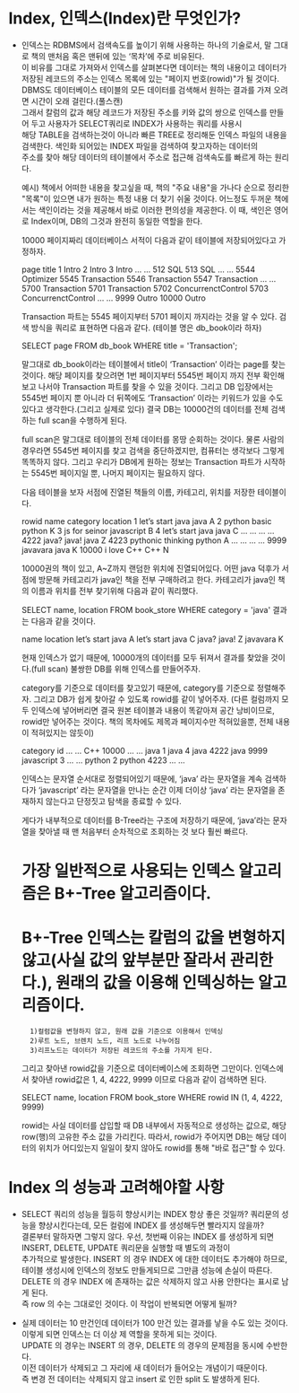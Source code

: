 # Index, 인덱스(Index)란 무엇인가?

- 인덱스는 RDBMS에서 검색속도를 높이기 위해 사용하는 하나의 기술로서, 말 그대로 책의 맨처음 혹은 맨뒤에 있는 ‘목차’에 주로 비유된다.<br>
이 비유를 그대로 가져와서 인덱스를 살펴본다면 데이터는 책의 내용이고 데이터가 저장된 레코드의 주소는 인덱스 목록에 있는 "페이지 번호(rowid)"가 될 것이다.<br>
DBMS도 데이터베이스 테이블의 모든 데이터를 검색해서 원하는 결과를 가져 오려면 시간이 오래 걸린다.(풀스캔)<br> 
그래서 칼럼의 값과 해당 레코드가 저장된 주소를 키와 값의 쌍으로 인덱스를 만들어 두고 사용자가 SELECT쿼리로 INDEX가 사용하는 쿼리를 사용시<br>
해당 TABLE을 검색하는것이 아니라 빠른 TREE로 정리해둔 인덱스 파일의 내용을 검색한다. 색인화 되어있는 INDEX 파일을 검색하여 찾고자하는 데이터의<br>
주소를 찾아 해당 데이터의 테이블에서 주소로 접근해 검색속도를 빠르게 하는 원리다.

   
   
    예시)
    책에서 어떠한 내용을 찾고싶을 때, 책의 "주요 내용"을 가나다 순으로 정리한 "목록"이 있으면 내가 원하는 특정 내용 더 찾기 쉬울 것이다.
    어느정도 두꺼운 책에서는 색인이라는 것을 제공해서 바로 이러한 편의성을 제공한다.
    이 때, 색인은 영어로 Index이며, DB의 그것과 완전히 동일한 역할을 한다.
    
    10000 페이지짜리 데이터베이스 서적이 다음과 같이 테이블에 저장되어있다고 가정하자.
    
    page	title
    1	Intro
    2	Intro
    3	Intro
    …	…
    512	SQL
    513	SQL
    …	…
    5544	Optimizer
    5545	Transaction
    5546	Transaction
    5547	Transaction
    …	…
    5700	Transaction
    5701	Transaction
    5702	ConcurrenctControl
    5703	ConcurrenctControl
    …	…
    9999	Outro
    10000	Outro
    
    Transaction 파트는 5545 페이지부터 5701 페이지 까지라는 것을 알 수 있다.
    검색 방식을 쿼리로 표현하면 다음과 같다. (테이블 명은 db_book이라 하자)
    
    SELECT	page
    FROM	db_book
    WHERE	title = 'Transaction';
    
    말그대로 db_book이라는 테이블에서 title이 ‘Transaction’ 이라는 page를 찾는 것이다.
    해당 페이지를 찾으려면 1번 페이지부터 5545번 페이지 까지 전부 확인해보고 나서야 Transaction 파트를 찾을 수 있을 것이다.
    그리고 DB 입장에서는 5545번 페이지 뿐 아니라 더 뒤쪽에도 ‘Transaction’ 이라는 키워드가 있을 수도 있다고 생각한다.(그리고 실제로 있다)
    결국 DB는 10000건의 데이터를 전체 검색하는 full scan을 수행하게 된다.
    
    full scan은 말그대로 테이블의 전체 데이터를 몽땅 순회하는 것이다.
    물론 사람의 경우라면 5545번 페이지를 찾고 검색을 중단하겠지만, 컴퓨터는 생각보다 그렇게 똑똑하지 않다.
    그리고 우리가 DB에게 원하는 정보는 Transaction 파트가 시작하는 5545번 페이지일 뿐, 나머지 페이지는 필요하지 않다.
    
    다음 테이블을 보자
    서점에 진열된 책들의 이름, 카테고리, 위치를 저장한 테이블이다.
    
    rowid	name	             category	location
    1	let’s start java	java	A
    2	python basic	         python	K
    3	js for seinor	    javascript	B
    4	let’s start java	java	C
    …	…	…	…
    4222	java? java!	    java	Z
    4223	pythonic thinking	python	A
    …	…	…	…
    9999	javavara	java	K
    10000	i love C++	C++	N
    
    10000권의 책이 있고, A~Z까지 랜덤한 위치에 진열되어있다.
    어떤 java 덕후가 서점에 방문해 카테고리가 java인 책을 전부 구매하려고 한다.
    카테고리가 java인 책의 이름과 위치를 전부 찾기위해 다음과 같이 쿼리했다.
    
    SELECT	name, location
    FROM	book_store
    WHERE	category = 'java'
    결과는 다음과 같을 것이다.
    
    name	location
    let’s start java	A
    let’s start java	C
    java? java!	Z
    javavara	K
    
    현재 인덱스가 없기 때문에, 10000개의 데이터를 모두 뒤져서 결과를 찾았을 것이다.(full scan)
    불쌍한 DB를 위해 인덱스를 만들어주자.
    
    category를 기준으로 데이터를 찾고있기 때문에, category를 기준으로 정렬해주자.
    그리고 DB가 쉽게 찾아갈 수 있도록 rowid를 같이 넣어주자.
    (다른 컬럼까지 모두 인덱스에 넣어버리면 결국 원본 테이블과 내용이 똑같아져 공간 낭비이므로, rowid만 넣어주는 것이다.
    책의 목차에도 제목과 페이지수만 적혀있을뿐, 전체 내용이 적혀있지는 않듯이)
    
    category	id
    …	…
    C++	10000
    …	…
    java	1
    java	4
    java	4222
    java	9999
    javascript	3
    …	…
    python	2
    python	4223
    …	…
    
    인덱스는 문자열 순서대로 정렬되어있기 때문에, ‘java’ 라는 문자열을 계속 검색하다가 ‘javascript’ 라는 문자열을 만나는 순간
    이제 더이상 ‘java’ 라는 문자열을 존재하지 않는다고 단정짓고 탐색을 종료할 수 있다.
    
    게다가 내부적으로 데이터를 B-Tree라는 구조에 저장하기 때문에, ‘java’라는 문자열을 찾아낼 때 맨 처음부터 순차적으로 조회하는 것 보다 훨씬 빠르다.
    # 가장 일반적으로 사용되는 인덱스 알고리즘은 B+-Tree 알고리즘이다. 
    # B+-Tree 인덱스는 칼럼의 값을 변형하지 않고(사실 값의 앞부분만 잘라서 관리한다.), 원래의 값을 이용해 인덱싱하는 알고리즘이다.
        1)컬럼값을 변형하지 않고, 원래 값을 기준으로 이용해서 인덱싱
        2)루트 노드, 브렌치 노드, 리프 노드로 나누어짐
        3)리프노드는 데이터가 저장된 레코드의 주소를 가지게 된다.
        
    그리고 찾아낸 rowid값을 기준으로 데이터베이스에 조회하면 그만이다.
    인덱스에서 찾아낸 rowid값은 1, 4, 4222, 9999 이므로 다음과 같이 검색하면 된다.
    
    SELECT	name, location
    FROM	book_store
    WHERE	rowid IN (1, 4, 4222, 9999)
    
    rowid는 사실 데이터를 삽입할 때 DB 내부에서 자동적으로 생성하는 값으로, 해당 row(행)의 고유한 주소 값을 가리킨다.
    따라서, rowid가 주어지면 DB는 해당 데이터의 위치가 어디있는지 일일이 찾지 않아도 rowid를 통해 "바로 접근"할 수 있다.



# Index 의 성능과 고려해야할 사항
- SELECT 쿼리의 성능을 월등히 향상시키는 INDEX 항상 좋은 것일까? 쿼리문의 성능을 향상시킨다는데, 모든 컬럼에 INDEX 를 생성해두면 빨라지지 않을까?<br>
  결론부터 말하자면 그렇지 않다. 우선, 첫번째 이유는 INDEX 를 생성하게 되면 INSERT, DELETE, UPDATE 쿼리문을 실행할 때 별도의 과정이<br>
  추가적으로 발생한다. 
  INSERT 의 경우 INDEX 에 대한 데이터도 추가해야 하므로, 테이블 생성시에 인덱스의 정보도 만들게되므로 그만큼 성능에 손실이 따른다. <br>
  DELETE 의 경우 INDEX 에 존재하는 값은 삭제하지 않고 사용 안한다는 표시로 남게 된다.<br>
  즉 row 의 수는 그대로인 것이다. 이 작업이 반복되면 어떻게 될까?

- 실제 데이터는 10 만건인데 데이터가 100 만건 있는 결과를 낳을 수도 있는 것이다. 이렇게 되면 인덱스는 더 이상 제 역할을 못하게 되는 것이다.<br>
  UPDATE 의 경우는 INSERT 의 경우, DELETE 의 경우의 문제점을 동시에 수반한다. <br>
  이전 데이터가 삭제되고 그 자리에 새 데이터가 들어오는 개념이기 때문이다. <br>
  즉 변경 전 데이터는 삭제되지 않고 insert 로 인한 split 도 발생하게 된다.<br>
  